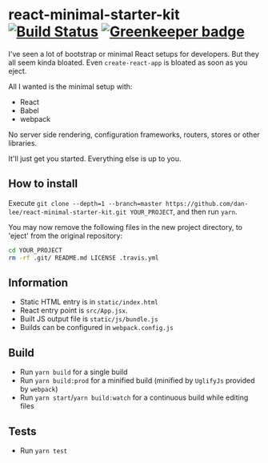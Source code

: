 # react-minimal-starter-kit [![Build Status](https://travis-ci.org/dan-lee/react-minimal-starter-kit.svg?branch=master)](https://travis-ci.org/dan-lee/react-minimal-starter-kit) [![Greenkeeper badge](https://badges.greenkeeper.io/dan-lee/react-minimal-starter-kit.svg)](https://greenkeeper.io/)

I've seen a lot of bootstrap or minimal React setups for developers. But they all seem kinda bloated. Even `create-react-app` is bloated as soon as you eject.

All I wanted is the minimal setup with: 

* React
* Babel
* webpack

No server side rendering, configuration frameworks, routers, stores or other libraries.

It'll just get you started. Everything else is up to you.

## How to install

Execute `git clone --depth=1 --branch=master https://github.com/dan-lee/react-minimal-starter-kit.git YOUR_PROJECT`, and then run `yarn`.
  
You may now remove the following files in the new project directory, to 'eject' from the original repository:

```sh
cd YOUR_PROJECT
rm -rf .git/ README.md LICENSE .travis.yml
``` 

## Information

- Static HTML entry is in `static/index.html`
- React entry point is `src/App.jsx`.
- Built JS output file is `static/js/bundle.js`
- Builds can be configured in `webpack.config.js`

## Build

* Run `yarn build` for a single build
* Run `yarn build:prod` for a minified build (minified by `UglifyJs` provided by `webpack`)
* Run `yarn start`/`yarn build:watch` for a continuous build while editing files

## Tests

* Run `yarn test`
